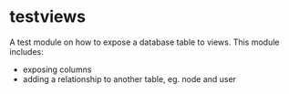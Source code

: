 testviews
===============
A test module on how to expose a database table to views. This module includes:

* exposing columns
* adding a relationship to another table, eg. node and user
